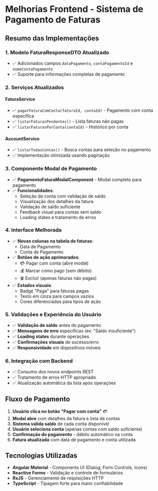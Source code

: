 # Melhorias Frontend - Sistema de Pagamento de Faturas

## Resumo das Implementações

### 1. **Modelo FaturaResponseDTO Atualizado**
- ✅ Adicionados campos `dataPagamento`, `contaPagamentoId` e `nomeContaPagamento`
- ✅ Suporte para informações completas de pagamento

### 2. **Serviços Atualizados**

#### FaturaService
- ✅ `pagarFaturaComConta(faturaId, contaId)` - Pagamento com conta específica
- ✅ `listarFaturasPendentes()` - Lista faturas não pagas
- ✅ `listarFaturasPorConta(contaId)` - Histórico por conta

#### AccountService
- ✅ `listarTodasContas()` - Busca contas para seleção no pagamento
- ✅ Implementação otimizada usando paginação

### 3. **Componente Modal de Pagamento**
- ✅ **PagamentoFaturaModalComponent** - Modal completo para pagamento
- ✅ **Funcionalidades**:
  - Seleção de conta com validação de saldo
  - Visualização dos detalhes da fatura
  - Validação de saldo suficiente
  - Feedback visual para contas sem saldo
  - Loading states e tratamento de erros

### 4. **Interface Melhorada**
- ✅ **Novas colunas na tabela de faturas**:
  - Data de Pagamento
  - Conta de Pagamento
- ✅ **Botões de ação aprimorados**:
  - 💳 Pagar com conta (abre modal)
  - 💰 Marcar como pago (sem débito)
  - 🗑️ Excluir (apenas faturas não pagas)
- ✅ **Estados visuais**:
  - Badge "Paga" para faturas pagas
  - Texto em cinza para campos vazios
  - Cores diferenciadas para tipos de ação

### 5. **Validações e Experiência do Usuário**
- ✅ **Validação de saldo** antes do pagamento
- ✅ **Mensagens de erro** específicas (ex: "Saldo insuficiente")
- ✅ **Loading states** durante operações
- ✅ **Confirmações visuais** de sucesso/erro
- ✅ **Responsividade** em dispositivos móveis

### 6. **Integração com Backend**
- ✅ Consumo dos novos endpoints REST
- ✅ Tratamento de erros HTTP apropriado
- ✅ Atualização automática da lista após operações

## Fluxo de Pagamento

1. **Usuário clica no botão "Pagar com conta"** 💳
2. **Modal abre** com detalhes da fatura e lista de contas
3. **Sistema valida saldo** de cada conta disponível
4. **Usuário seleciona conta** (apenas contas com saldo suficiente)
5. **Confirmação do pagamento** - débito automático na conta
6. **Fatura atualizada** com data de pagamento e conta utilizada

## Tecnologias Utilizadas
- **Angular Material** - Components UI (Dialog, Form Controls, Icons)
- **Reactive Forms** - Validação e controle de formulários
- **RxJS** - Gerenciamento de requisições HTTP
- **TypeScript** - Tipagem forte para maior confiabilidade
